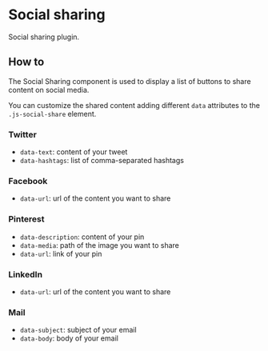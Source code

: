 # Social sharing

Social sharing plugin.

## How to

The Social Sharing component is used to display a list of buttons to share content on social media.

You can customize the shared content adding different `data` attributes to the `.js-social-share` element.

### Twitter

- `data-text`: content of your tweet
- `data-hashtags`: list of comma-separated hashtags

### Facebook

- `data-url`: url of the content you want to share

### Pinterest

- `data-description`: content of your pin
- `data-media`: path of the image you want to share
- `data-url`: link of your pin

### LinkedIn

- `data-url`: url of the content you want to share

### Mail

- `data-subject`: subject of your email
- `data-body`: body of your email
